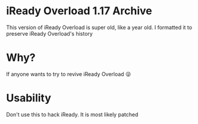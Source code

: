 # iReady Overload 1.17 Archive
This version of iReady Overload is super old, like a year old. I formatted it to preserve iReady Overload's history </br>

# Why?
If anyone wants to try to revive iReady Overload 😜 </br>

# Usability
Don't use this to hack iReady. It is most likely patched </br>
